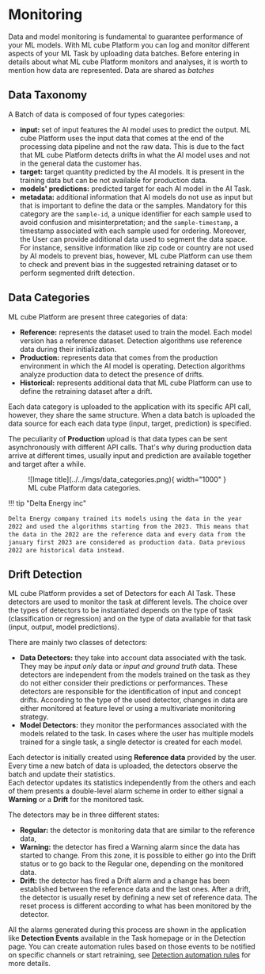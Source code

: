 # Monitoring

Data and model monitoring is fundamental to guarantee performance of your ML models.
With ML cube Platform you can log and monitor different aspects of your ML Task by uploading data batches.
Before entering in details about what ML cube Platform monitors and analyses, it is worth to mention how data are represented.
Data are shared as _batches_

## Data Taxonomy

A Batch of data is composed of four types categories:

- **input:** set of input features the AI model uses to predict the output.
  ML cube Platform uses the input data that comes at the end of the processing data pipeline and not the raw data.
  This is due to the fact that ML cube Platform detects drifts in what the AI model uses and not in the general data the customer has.
- **target:** target quantity predicted by the AI models.
  It is present in the training data but can be not available for production data.
- **models' predictions:** predicted target for each AI model in the AI Task.
- **metadata:** additional information that AI models do not use as input but that is important to define the data or the samples.
  Mandatory for this category are the `sample-id`, a unique identifier for each sample used to avoid confusion and misinterpretation; and the
  `sample-timestamp`, a timestamp associated with each sample used for ordering.
  Moreover, the User can provide additional data used to segment the data space.
  For instance, sensitive information like zip code or country are not used by AI models to prevent bias, however, ML cube Platform can use them to
  check and prevent bias in the suggested retraining dataset or to perform segmented drift detection.

## Data Categories

ML cube Platform are present three categories of data:

- **Reference:** represents the dataset used to train the model.
  Each model version has a reference dataset.
  Detection algorithms use reference data during their initialization.
- **Production:** represents data that comes from the production environment in which the AI model is operating.
  Detection algorithms analyze production data to detect the presence of drifts.
- **Historical:** represents additional data that ML cube Platform can use to define the retraining dataset after a drift.

Each data category is uploaded to the application with its specific API call, however, they share the same structure.
When a data batch is uploaded the data source for each each data type (input, target, prediction) is specified.

The peculiarity of **Production** upload is that data types can be sent asynchronously with different API calls.
That's why during production data arrive at different times, usually input and prediction are available together and target after a while.

<figure markdown>
  ![Image title](../../imgs/data_categories.png){ width="1000" }
  <figcaption>ML cube Platform data categories.</figcaption>
</figure>

!!! tip "Delta Energy inc"

    Delta Energy company trained its models using the data in the year 2022 and used the algorithms starting from the 2023. This means that the data in the 2022 are the reference data and every data from the january first 2023 are considered as production data. Data previous 2022 are historical data instead.

## Drift Detection

ML cube Platform provides a set of Detectors for each AI Task.
These detectors are used to monitor the task at different levels.
The choice over the types of detectors to be instantiated depends on the type of task (classification or regression) and on the type of data available for that task (input, output, model predictions).

There are mainly two classes of detectors:

- **Data Detectors:** they take into account data associated with the task. They may be _input only_
  data or _input and ground truth_ data. These detectors are independent from the models trained on the
  task as they do not either consider their predictions or performances. These detectors are responsible for the identification of
  input and concept drifts. According to the type of the used detector, changes in data are either monitored at feature
  level or using a multivariate monitoring strategy.
- **Model Detectors:** they monitor the performances associated with the models related to the task.
  In cases where the user has multiple models trained for a single task, a single detector is created for each model.

Each detector is initially created using **Reference data** provided by the user. Every time a new batch of data
is uploaded, the detectors observe the batch and update their statistics.  
Each detector updates its statistics independently from the others and each of them presents a double-level alarm scheme in
order to either signal a **Warning** or a **Drift** for the monitored task.

The detectors may be in three different states:

- **Regular:** the detector is monitoring data that are similar to the reference data,
- **Warning:** the detector has fired a Warning alarm since the data has started to change. From this zone, it is possible
  to either go into the Drift status or to go back to the Regular one, depending on the monitored data.
- **Drift:** the detector has fired a Drift alarm and a change has been established between the reference data and the last
  ones. After a drift, the detector is usually reset by defining a new set of reference data. The reset process is different
  according to what has been monitored by the detector.

All the alarms generated during this process are shown in the application like **Detection Events** available in the Task homepage or in the Detection page.
You can create automation rules based on those events to be notified on specific channels or start retraining, see [Detection automation rules](../detection_event_rules.md) for more details.
